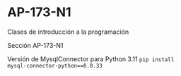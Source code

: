 # AP-173-N1

Clases de introducción a la programación

Sección AP-173-N1

Versión de MysqlConnector para Python 3.11
<code>pip install mysql-connector-python==8.0.33</code>